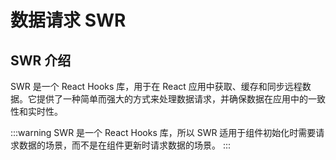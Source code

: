 # 数据请求 SWR

## SWR 介绍

SWR 是一个 React Hooks 库，用于在 React 应用中获取、缓存和同步远程数据。它提供了一种简单而强大的方式来处理数据请求，并确保数据在应用中的一致性和实时性。

:::warning
SWR 是一个 React Hooks 库，所以 SWR 适用于组件初始化时需要请求数据的场景，而不是在组件更新时请求数据的场景。
:::

